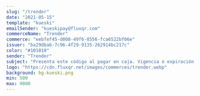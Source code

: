 ```yaml
---
slug: "/trender"
date: "2021-05-15"
template: "kueski"
emailSender: "kueskipay@fluxqr.com"
commerceName: "Trender"
commerce: "eebfef45-d008-49f6-8556-fca6522bf06e"
issuer: "ba29dbab-7c96-4f29-9135-262914bc217c"
color: "#101010"
sender: "Trender"
subject: "Presenta este código al pagar en caja. Vigencia ó expiración del código en 24 horas."
logo: "https://cdn.fluxqr.net/images/commerces/trender.webp"
background: bg-kueski.png
min: 500
max: 9000
---
```

